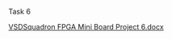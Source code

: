 Task 6

[VSDSquadron FPGA Mini Board Project 6.docx](https://github.com/user-attachments/files/19780416/VSDSquadron.FPGA.Mini.Board.Project.6.docx)
